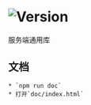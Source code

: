 # ![Version](https://img.shields.io/badge/version-14.209.67-green.svg)

服务端通用库

## 文档
    * `npm run doc`
    * 打开`doc/index.html`